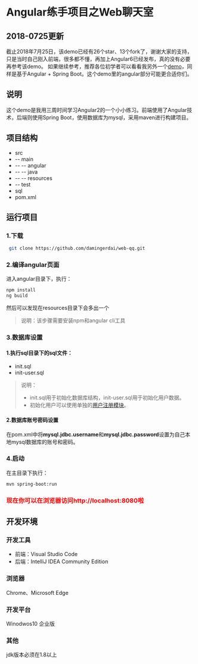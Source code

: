 # Angular练手项目之Web聊天室

## 2018-0725更新
截止2018年7月25日，该demo已经有26个star、13个fork了，谢谢大家的支持，只是当时自己刚入前端，很多都不懂，再加上Angular6已经发布，真的没有必要再参考该demo。
如果继续参考，推荐各位初学者可以看看我另外一个[demo](https://github.com/damingerdai/inventory)，同样是基于Angular + Spring Boot。这个demo里的angular部分可能更合适你们。

## 说明
这个demo是我用三周时间学习Angular2的一个小小练习。前端使用了Angular技术，后端则使用Spring Boot，使用数据库为mysql，采用maven进行构建项目。

## 项目结构
>
* src
* -- main
* -- -- angular
* -- -- java
* -- -- resources
* -- test
* sql
* pom.xml
>

## 运行项目
### 1.下载
```bash
 git clone https://github.com/damingerdai/web-qq.git
```
### 2.编译angular页面
进入angular目录下，执行：
```bash
npm install
ng build
```
然后可以发现在resources目录下会多出一个
> 说明：该步骤需要安装npm和angular cli工具

### 3.数据库设置
#### 1.执行sql目录下的sql文件：
* init.sql
* init-user.sql
> 说明：
> * init.sql用于初始化数据库结构，init-user.sql用于初始化用户数据。
> * 初始化用户可以使用单独的[用户注册模块](https://github.com/damingerdai/webqq-register)。
#### 2.数据库账号密码设置
在pom.xml中将**mysql.jdbc.username**和**mysql.jdbc.password**设置为自己本地mysql数据库的账号和密码。

### 4.启动
在主目录下执行：
```bash
mvn spring-boot:run
```

### <font color="red">现在你可以在浏览器访问http://localhost:8080啦</font>

## 开发环境
### 开发工具
* 前端：Visual Studio Code
* 后端：IntelliJ IDEA Community Edition
### 浏览器
Chrome、Microsoft Edge
### 开发平台
Winodwos10 企业版
### 其他
jdk版本必须在1.8以上